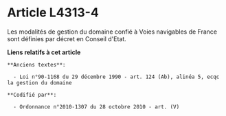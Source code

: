 # Article L4313-4

Les modalités de gestion du domaine confié à Voies navigables de France sont définies par décret en Conseil d'Etat.

**Liens relatifs à cet article**

	**Anciens textes**:

	  - Loi n°90-1168 du 29 décembre 1990 - art. 124 (Ab), alinéa 5, ecqc la gestion du domaine

	**Codifié par**:

	  - Ordonnance n°2010-1307 du 28 octobre 2010 - art. (V)
